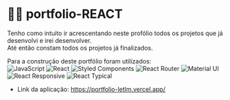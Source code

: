 # 👩‍💻 portfolio-REACT

Tenho como intuito ir acrescentando neste profólio todos os projetos que já desenvolvi e irei desenvolver. <br>Até então constam todos os projetos já finalizados.

Para a construção deste portfólio foram utilizados:
<br>
![JavaScript](https://img.shields.io/badge/JavaScript-323330?style=for-the-badge&logo=javascript&logoColor=F7DF1E)
![React](https://img.shields.io/badge/-React-45b8d8?style=for-the-badge&logo=react&logoColor=white) ![Styled Components](https://img.shields.io/badge/Styled--Components-044?style=for-the-badge&logo=styled-components&logoColor=white) ![React Router](https://img.shields.io/badge/React_Router-CA4245?style=for-the-badge&logo=react-router&logoColor=white) ![Material UI](https://img.shields.io/badge/Material--UI-0081CB?style=for-the-badge&logo=mui&logoColor=white) ![React Responsive](https://img.shields.io/badge/React_Responsive-0081CR?style=for-the-badge&logo=react&logoColor=white) ![React Typical](https://img.shields.io/badge/React_Typical-352341?style=for-the-badge&logo=npm&logoColor=black)

- Link da aplicação: https://portfolio-letlm.vercel.app/
